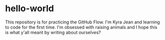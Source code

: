 # hello-world
This repository is for practicing the GitHub Flow.
I'm Kyra Jean and learning to code for the first time. I'm obsessed with raising animals and I hope this is what y'all meant by writing about ourselves?
